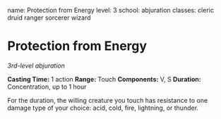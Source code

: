 name: Protection from Energy
level: 3
school: abjuration
classes: cleric
         druid
         ranger
         sorcerer
         wizard

# Protection from Energy
_3rd-level abjuration_

**Casting Time:** 1 action
**Range:** Touch
**Components:** V, S
**Duration:** Concentration, up to 1 hour

For the duration, the willing creature you touch has resistance to one damage type of your choice: acid, cold, fire, lightning, or thunder.
